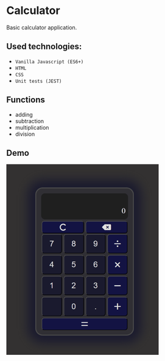 # Calculator
Basic calculator application.

## Used technologies:
- `Vanilla Javascript (ES6+)`
- `HTML`
- `CSS`
- `Unit tests (JEST)`

## Functions
- adding
- subtraction
- multiplication
- division

## Demo
<img src="assets/calculatorDemo.gif" width="400">
